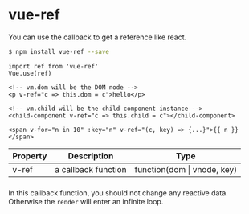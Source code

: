 # vue-ref
You can use the callback to get a reference like react.

```bash
$ npm install vue-ref --save
```

```
import ref from 'vue-ref'
Vue.use(ref)
```

```
<!-- vm.dom will be the DOM node -->
<p v-ref="c => this.dom = c">hello</p>

<!-- vm.child will be the child component instance -->
<child-component v-ref="c => this.child = c"></child-component>

<span v-for="n in 10" :key="n" v-ref="(c, key) => {...}">{{ n }} </span>
```

| Property | Description | Type |
| -------- | ----------- | ---- |
| v-ref | a callback function | function(dom \| vnode, key) |

###
In this callback function, you should not change any reactive data. Otherwise the `render` will enter an infinite loop.